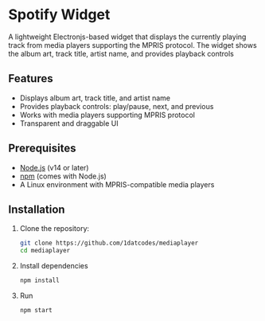 # Spotify Widget

A lightweight Electronjs-based widget that displays the currently playing track from media players supporting the MPRIS protocol. The widget shows the album art, track title, artist name, and provides playback controls

## Features

- Displays album art, track title, and artist name
- Provides playback controls: play/pause, next, and previous
- Works with media players supporting MPRIS protocol
- Transparent and draggable UI

## Prerequisites

- [Node.js](https://nodejs.org) (v14 or later)
- [npm](https://www.npmjs.com) (comes with Node.js)
- A Linux environment with MPRIS-compatible media players

## Installation

1. Clone the repository:
    ```sh
    git clone https://github.com/1datcodes/mediaplayer
    cd mediaplayer
    ```

2. Install dependencies
    ```sh
    npm install
    ```

3. Run
    ```sh
    npm start
    ```